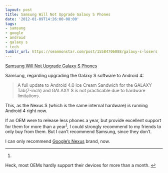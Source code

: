 ```yaml
---
layout: post
title: Samsung Will Not Upgrade Galaxy S Phones
date: '2012-01-09T14:26:00-08:00'
tags:
- samsung
- google
- android
- galaxy s
- tech
tumblr_url: https://seanmonstar.com/post/15584706088/galaxy-s-losers
---
```

[Samsung Will Not Upgrade Galaxy S Phones](http://www.businessinsider.com/samsung-will-not-upgrade-galaxy-s-phones-2012-1)  

Samsung, regarding upgrading the Galaxy S software to Android 4:

> A full update to Android 4.0 Ice Cream Sandwich for the GALAXY Tab(7-inch) and GALAXY S is not practicable due to hardware limitations.

This, as the Nexus S (which is the same internal hardware) is running Android 4 right now.

If an OEM were to release less phones a year, but provide excellent support for them for more than a year<sup id="fnref:1"><a href="#fn:1" class="footnote-ref" role="doc-noteref">1</a></sup>, I could strongly recommend to my friends to only buy from them. But I can’t recommend Samsung, since they don’t.

I can only recommend [Google’s Nexus](http://google.com/nexus) brand, now.

* * *

1. 

Heck, most OEMs hardly support their devices for more than a month.&nbsp;[↩︎](#fnref:1)

